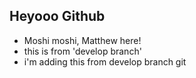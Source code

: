 ## Heyooo Github

- Moshi moshi, Matthew here!
- this is  from 'develop branch'
- i'm adding this from develop branch git 